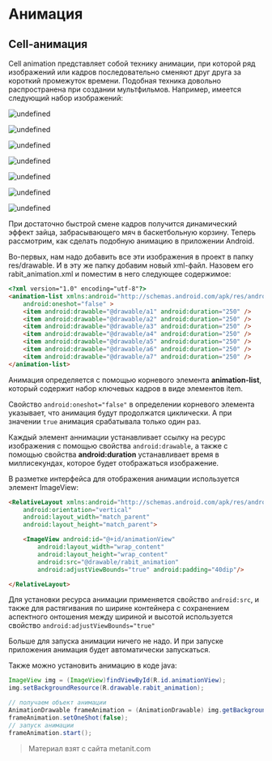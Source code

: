 # Анимация

## Cell-анимация

Cell animation представляет собой технику анимации, при которой ряд изображений или кадров последовательно сменяют друг друга за короткий промежуток времени. Подобная техника довольно распространена при создании мультфильмов. Например, имеется следующий набор изображений:

![undefined](https://metanit.com/java/android/pics/a1.png)

![undefined](https://metanit.com/java/android/pics/a2.png)

![undefined](https://metanit.com/java/android/pics/a3.png)

![undefined](https://metanit.com/java/android/pics/a4.png)

![undefined](https://metanit.com/java/android/pics/a5.png)

![undefined](https://metanit.com/java/android/pics/a6.png)

![undefined](https://metanit.com/java/android/pics/a7.png)

При достаточно быстрой смене кадров получится динамический эффект зайца, забрасывающего мяч в баскетбольную корзину. Теперь рассмотрим, как сделать подобную анимацию в приложении Android.

Во-первых, нам надо добавить все эти изображения в проект в папку res/drawable. И в эту же папку добавим новый xml-файл. Назовем его rabit_animation.xml и поместим в него следующее содержимое:

```html
<?xml version="1.0" encoding="utf-8"?>
<animation-list xmlns:android="http://schemas.android.com/apk/res/android"
    android:oneshot="false" >
    <item android:drawable="@drawable/a1" android:duration="250" />
    <item android:drawable="@drawable/a2" android:duration="250" />
    <item android:drawable="@drawable/a3" android:duration="250" />
    <item android:drawable="@drawable/a4" android:duration="250" />
    <item android:drawable="@drawable/a5" android:duration="250" />
    <item android:drawable="@drawable/a6" android:duration="250" />
    <item android:drawable="@drawable/a7" android:duration="250" />
</animation-list>
```

Анимация определяется с помощью корневого элемента **animation-list**, который содержит набор ключевых кадров в виде элементов item.

Свойство `android:oneshot="false"` в определении корневого элемента указывает, что анимация будут продолжатся циклически. А при значении `true` анимация срабатывала только один раз.

Каждый элемент аннимации устанавливает ссылку на ресурс изображения с помощью свойства `android:drawable`, а также с помощью свойства **android:duration** устанавливает время в миллисекундах, которое будет отображаться изображение.

В разметке интерфейса для отображения анимации используется элемент ImageView:

```html
<RelativeLayout xmlns:android="http://schemas.android.com/apk/res/android"
    android:orientation="vertical"
    android:layout_width="match_parent"
    android:layout_height="match_parent">

    <ImageView android:id="@+id/animationView"
        android:layout_width="wrap_content"
        android:layout_height="wrap_content"
        android:src="@drawable/rabit_animation"
        android:adjustViewBounds="true" android:padding="40dip"/>

</RelativeLayout>
```

Для установки ресурса анимации применяется свойство `android:src`, и также для растягивания по ширине контейнера с сохранением аспектного онтошения между шириной и высотой используется свойство `android:adjustViewBounds="true"`

Больше для запуска анимации ничего не надо. И при запуске приложения анимация будет автоматически запускаться.

Также можно установить анимацию в коде java:

```java
ImageView img = (ImageView)findViewById(R.id.animationView);
img.setBackgroundResource(R.drawable.rabit_animation);

// получаем объект анимации
AnimationDrawable frameAnimation = (AnimationDrawable) img.getBackground();
frameAnimation.setOneShot(false);
// запуск анимации
frameAnimation.start();
```


> Материал взят с сайта metanit.com